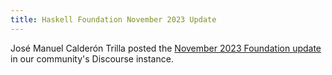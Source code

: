 ```yaml
---
title: Haskell Foundation November 2023 Update
---
```


José Manuel Calderón Trilla posted the <a href='https://discourse.haskell.org/t/haskell-foundation-november-2023-update/8290' target='_blank'>November 2023 Foundation update</a> in our community's Discourse instance.
